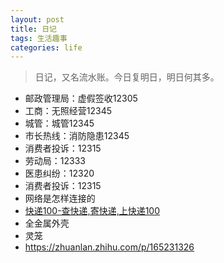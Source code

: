 ```yaml
---
layout: post
title: 日记
tags: 生活趣事
categories: life
---
```


> 日记，又名流水账。今日复明日，明日何其多。

* 邮政管理局：虚假签收12305
* 工商：无照经营12345
* 城管：城管12345
* 市长热线：消防隐患12345
* 消费者投诉：12315
* 劳动局：12333
* 医患纠纷：12320
* 消费者投诉：12315
* 网络是怎样连接的
* [快递100-查快递,寄快递,上快递100](https://www.kuaidi100.com/)
* 全金属外壳
* 灵笼
* https://zhuanlan.zhihu.com/p/165231326